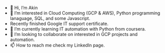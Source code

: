- 👋 Hi, I’m Akin
- 👀 I’m interested in Cloud Computing (GCP & AWS), Python programming lanaguage, SQL, and some Javascript.
- Recently finished Google IT support certificate.
- 🌱 I’m currently learning IT automation with Python from coursera.
- 💞️ I’m looking to collaborate on interested in GCP projects and automation.
- 📫 How to reach me check my LinkedIn page.

<!---
Berryakin2010/Berryakin2010 is a ✨ special ✨ repository because its `README.md` (this file) appears on your GitHub profile.
You can click the Preview link to take a look at your changes.
--->
